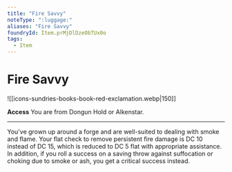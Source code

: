 ```yaml
---
title: "Fire Savvy"
noteType: ":luggage:"
aliases: "Fire Savvy"
foundryId: Item.prMjDlDzeObTUx0o
tags:
  - Item
---
```


# Fire Savvy
![[icons-sundries-books-book-red-exclamation.webp|150]]

**Access** You are from Dongun Hold or Alkenstar.

* * *

You've grown up around a forge and are well-suited to dealing with smoke and flame. Your flat check to remove persistent fire damage is DC 10 instead of DC 15, which is reduced to DC 5 flat with appropriate assistance. In addition, if you roll a success on a saving throw against suffocation or choking due to smoke or ash, you get a critical success instead.
